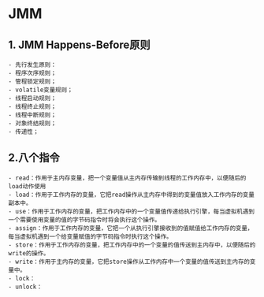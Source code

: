 # JMM
## 1. JMM Happens-Before原则
    - 先行发生原则：
    - 程序次序规则；
    - 管程锁定规则；
    - volatile变量规则；
    - 线程启动规则；
    - 线程终止规则；
    - 线程中断规则；
    - 对象终结规则；
    - 传递性；
## 2.八个指令
    - read：作用于主内存变量，把一个变量值从主内存传输到线程的工作内存中，以便随后的load动作使用
    - load：作用于工作内存的变量，它把read操作从主内存中得到的变量值放入工作内存的变量副本中。
    - use：作用于工作内存的变量，把工作内存中的一个变量值传递给执行引擎，每当虚拟机遇到一个需要使用变量的值的字节码指令时将会执行这个操作。
    - assign：作用于工作内存的变量，它把一个从执行引擎接收到的值赋值给工作内存的变量，每当虚拟机遇到一个给变量赋值的字节码指令时执行这个操作。
    - store：作用于工作内存的变量，把工作内存中的一个变量的值传送到主内存中，以便随后的write的操作。
    - write：作用于主内存的变量，它把store操作从工作内存中一个变量的值传送到主内存的变量中。
    - lock：
    - unlock：